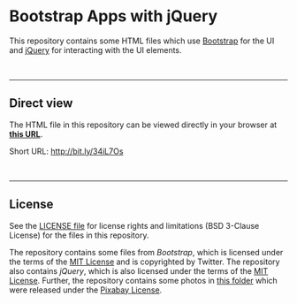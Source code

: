 # Bootstrap Apps with jQuery #

This repository contains some HTML files which use [Bootstrap](https://getbootstrap.com/) for the UI and [jQuery](https://jquery.com/) for interacting with the UI elements.

<br>

----

## Direct view ##

The HTML file in this repository can be viewed directly in your browser at [**this URL**](https://mdecker-mobilecomputing.github.io/HTML_BootstrapUndJQuery/index.html).

Short URL: http://bit.ly/34iL7Os

<br>

----

## License ##

See the [LICENSE file](LICENSE.md) for license rights and limitations (BSD 3-Clause License) for the files in this repository.

The repository contains some files from *Bootstrap*, which is licensed under the terms of the [MIT License](https://getbootstrap.com/docs/4.4/about/license/) and is copyrighted by Twitter.
The repository also contains *jQuery*, which is also licensed under the terms of the [MIT License](https://jquery.org/license/).
Further, the repository contains some photos in [this folder](docs/FotoGallerie/bilder) which were released under the [Pixabay License](https://pixabay.com/service/license/).

<br>
